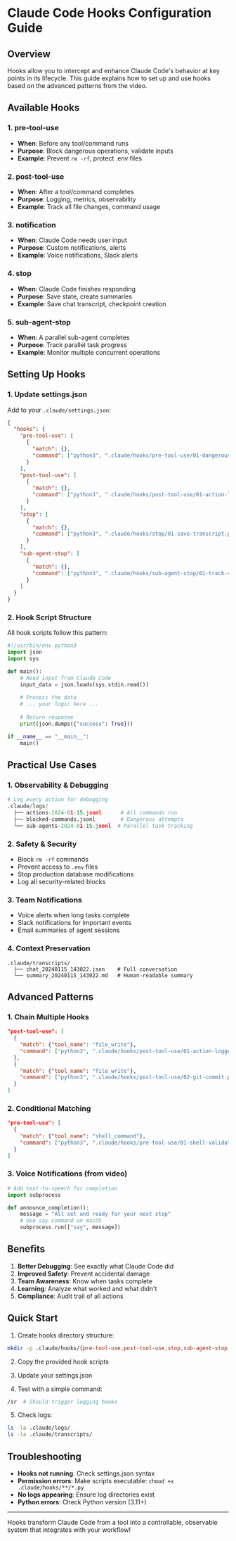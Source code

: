 # Claude Code Hooks Configuration Guide

## Overview
Hooks allow you to intercept and enhance Claude Code's behavior at key points in its lifecycle. This guide explains how to set up and use hooks based on the advanced patterns from the video.

## Available Hooks

### 1. **pre-tool-use**
- **When**: Before any tool/command runs
- **Purpose**: Block dangerous operations, validate inputs
- **Example**: Prevent `rm -rf`, protect .env files

### 2. **post-tool-use**
- **When**: After a tool/command completes
- **Purpose**: Logging, metrics, observability
- **Example**: Track all file changes, command usage

### 3. **notification**
- **When**: Claude Code needs user input
- **Purpose**: Custom notifications, alerts
- **Example**: Voice notifications, Slack alerts

### 4. **stop**
- **When**: Claude Code finishes responding
- **Purpose**: Save state, create summaries
- **Example**: Save chat transcript, checkpoint creation

### 5. **sub-agent-stop**
- **When**: A parallel sub-agent completes
- **Purpose**: Track parallel task progress
- **Example**: Monitor multiple concurrent operations

## Setting Up Hooks

### 1. Update settings.json
Add to your `.claude/settings.json`:

```json
{
  "hooks": {
    "pre-tool-use": [
      {
        "match": {},
        "command": ["python3", ".claude/hooks/pre-tool-use/01-dangerous-commands.py"]
      }
    ],
    "post-tool-use": [
      {
        "match": {},
        "command": ["python3", ".claude/hooks/post-tool-use/01-action-logger.py"]
      }
    ],
    "stop": [
      {
        "match": {},
        "command": ["python3", ".claude/hooks/stop/01-save-transcript.py"]
      }
    ],
    "sub-agent-stop": [
      {
        "match": {},
        "command": ["python3", ".claude/hooks/sub-agent-stop/01-track-completion.py"]
      }
    ]
  }
}
```

### 2. Hook Script Structure
All hook scripts follow this pattern:

```python
#!/usr/bin/env python3
import json
import sys

def main():
    # Read input from Claude Code
    input_data = json.loads(sys.stdin.read())
    
    # Process the data
    # ... your logic here ...
    
    # Return response
    print(json.dumps({"success": True}))

if __name__ == "__main__":
    main()
```

## Practical Use Cases

### 1. **Observability & Debugging**
```python
# Log every action for debugging
.claude/logs/
  ├── actions-2024-01-15.jsonl      # All commands run
  ├── blocked-commands.jsonl        # Dangerous attempts
  └── sub-agents-2024-01-15.jsonl  # Parallel task tracking
```

### 2. **Safety & Security**
- Block `rm -rf` commands
- Prevent access to `.env` files
- Stop production database modifications
- Log all security-related blocks

### 3. **Team Notifications**
- Voice alerts when long tasks complete
- Slack notifications for important events
- Email summaries of agent sessions

### 4. **Context Preservation**
```
.claude/transcripts/
  ├── chat_20240115_143022.json    # Full conversation
  └── summary_20240115_143022.md   # Human-readable summary
```

## Advanced Patterns

### 1. **Chain Multiple Hooks**
```json
"post-tool-use": [
  {
    "match": {"tool_name": "file_write"},
    "command": ["python3", ".claude/hooks/post-tool-use/01-action-logger.py"]
  },
  {
    "match": {"tool_name": "file_write"},
    "command": ["python3", ".claude/hooks/post-tool-use/02-git-commit.py"]
  }
]
```

### 2. **Conditional Matching**
```json
"pre-tool-use": [
  {
    "match": {"tool_name": "shell_command"},
    "command": ["python3", ".claude/hooks/pre-tool-use/01-shell-validator.py"]
  }
]
```

### 3. **Voice Notifications** (from video)
```python
# Add text-to-speech for completion
import subprocess

def announce_completion():
    message = "All set and ready for your next step"
    # Use say command on macOS
    subprocess.run(["say", message])
```

## Benefits

1. **Better Debugging**: See exactly what Claude Code did
2. **Improved Safety**: Prevent accidental damage
3. **Team Awareness**: Know when tasks complete
4. **Learning**: Analyze what worked and what didn't
5. **Compliance**: Audit trail of all actions

## Quick Start

1. Create hooks directory structure:
```bash
mkdir -p .claude/hooks/{pre-tool-use,post-tool-use,stop,sub-agent-stop,notification}
```

2. Copy the provided hook scripts

3. Update your settings.json

4. Test with a simple command:
```bash
/sr  # Should trigger logging hooks
```

5. Check logs:
```bash
ls -la .claude/logs/
ls -la .claude/transcripts/
```

## Troubleshooting

- **Hooks not running**: Check settings.json syntax
- **Permission errors**: Make scripts executable: `chmod +x .claude/hooks/**/*.py`
- **No logs appearing**: Ensure log directories exist
- **Python errors**: Check Python version (3.11+)

---

Hooks transform Claude Code from a tool into a controllable, observable system that integrates with your workflow!